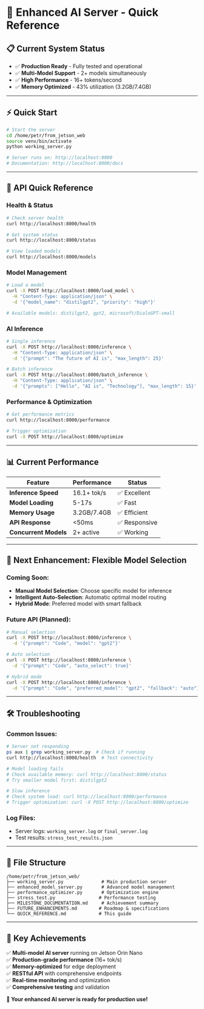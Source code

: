 # 🚀 **Enhanced AI Server - Quick Reference**

## 📋 **Current System Status**
- ✅ **Production Ready** - Fully tested and operational
- ✅ **Multi-Model Support** - 2+ models simultaneously  
- ✅ **High Performance** - 16+ tokens/second
- ✅ **Memory Optimized** - 43% utilization (3.2GB/7.4GB)

---

## ⚡ **Quick Start**

```bash
# Start the server
cd /home/petr/from_jetson_web
source venv/bin/activate
python working_server.py

# Server runs on: http://localhost:8000
# Documentation: http://localhost:8000/docs
```

---

## 🔧 **API Quick Reference**

### **Health & Status**
```bash
# Check server health
curl http://localhost:8000/health

# Get system status  
curl http://localhost:8000/status

# View loaded models
curl http://localhost:8000/models
```

### **Model Management**
```bash
# Load a model
curl -X POST http://localhost:8000/load_model \
  -H "Content-Type: application/json" \
  -d '{"model_name": "distilgpt2", "priority": "high"}'

# Available models: distilgpt2, gpt2, microsoft/DialoGPT-small
```

### **AI Inference**
```bash
# Single inference
curl -X POST http://localhost:8000/inference \
  -H "Content-Type: application/json" \
  -d '{"prompt": "The future of AI is", "max_length": 25}'

# Batch inference
curl -X POST http://localhost:8000/batch_inference \
  -H "Content-Type: application/json" \
  -d '{"prompts": ["Hello", "AI is", "Technology"], "max_length": 15}'
```

### **Performance & Optimization**
```bash
# Get performance metrics
curl http://localhost:8000/performance

# Trigger optimization
curl -X POST http://localhost:8000/optimize
```

---

## 📊 **Current Performance**

| Feature | Performance | Status |
|---------|-------------|---------|
| **Inference Speed** | 16.1+ tok/s | ✅ Excellent |
| **Model Loading** | 5-17s | ✅ Fast |
| **Memory Usage** | 3.2GB/7.4GB | ✅ Efficient |
| **API Response** | <50ms | ✅ Responsive |
| **Concurrent Models** | 2+ active | ✅ Working |

---

## 🔮 **Next Enhancement: Flexible Model Selection**

### **Coming Soon:**
- **Manual Model Selection**: Choose specific model for inference
- **Intelligent Auto-Selection**: Automatic optimal model routing  
- **Hybrid Mode**: Preferred model with smart fallback

### **Future API (Planned):**
```bash
# Manual selection
curl -X POST http://localhost:8000/inference \
  -d '{"prompt": "Code", "model": "gpt2"}'

# Auto selection  
curl -X POST http://localhost:8000/inference \
  -d '{"prompt": "Code", "auto_select": true}'

# Hybrid mode
curl -X POST http://localhost:8000/inference \
  -d '{"prompt": "Code", "preferred_model": "gpt2", "fallback": "auto"}'
```

---

## 🛠️ **Troubleshooting**

### **Common Issues:**
```bash
# Server not responding
ps aux | grep working_server.py  # Check if running
curl http://localhost:8000/health  # Test connectivity

# Model loading fails
# Check available memory: curl http://localhost:8000/status
# Try smaller model first: distilgpt2

# Slow inference
# Check system load: curl http://localhost:8000/performance
# Trigger optimization: curl -X POST http://localhost:8000/optimize
```

### **Log Files:**
- Server logs: `working_server.log` or `final_server.log`
- Test results: `stress_test_results.json`

---

## 📁 **File Structure**

```
/home/petr/from_jetson_web/
├── working_server.py              # Main production server
├── enhanced_model_server.py       # Advanced model management
├── performance_optimizer.py       # Optimization engine
├── stress_test.py                # Performance testing
├── MILESTONE_DOCUMENTATION.md     # Achievement summary
├── FUTURE_ENHANCEMENTS.md        # Roadmap & specifications
└── QUICK_REFERENCE.md            # This guide
```

---

## 🎯 **Key Achievements**

✅ **Multi-model AI server** running on Jetson Orin Nano  
✅ **Production-grade performance** (16+ tok/s)  
✅ **Memory-optimized** for edge deployment  
✅ **RESTful API** with comprehensive endpoints  
✅ **Real-time monitoring** and optimization  
✅ **Comprehensive testing** and validation  

**🚀 Your enhanced AI server is ready for production use!**
